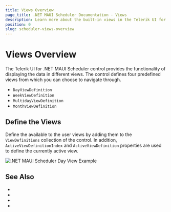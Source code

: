 ```yaml
---
title: Views Overview
page_title: .NET MAUI Scheduler Documentation - Views
description: Learn more about the built-in views in the Telerik UI for .NET MAUI Scheduler control.
position: 0
slug: scheduler-views-overview
---
```


# Views Overview 

The Telerik UI for .NET MAUI Scheduler control provides the functionality of displaying the data in different views. The control defines four predefined views from which you can choose to navigate through. 

* `DayViewDefinition`
* `WeekViewDefinition`
* `MultidayViewDefinition`
* `MonthViewDefinition`

## Define the Views 

Define the available to the user views by adding them to the `ViewDefinitions` collection of the control. In addition, `ActiveViewDefinitionIndex` and `ActiveViewDefinition` properties are used to define the currently active view.

<snippet id=''/>

![.NET MAUI Scheduler Day View Example](images/)


## See Also

- 
- 
- 
- 